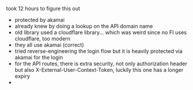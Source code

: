 took 12 hours to figure this out
- protected by akamai 
- already knew by doing a lookup on the API domain name
- old library used a cloudflare library... which was weird since no FI uses cloudflare, too modern
- they all use akamai (correct)
- tried reverse-engineering the login flow but it is heavily protected via akamai for the login
- for the API routes, there is extra security, not only authorization header but also X-External-User-Context-Token, luckily this one has a longer expiry
- 
